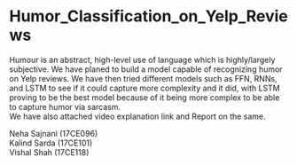 # Humor_Classification_on_Yelp_Reviews

Humour is an abstract, high-level use of language which is highly/largely subjective. We have planed to build a model capable of recognizing humor on Yelp reviews.
We have then tried different models such as FFN, RNNs, and LSTM to see if it could capture more complexity and it did, with LSTM proving to be the best model because of it being more complex to be able to capture humor via sarcasm.<br>
We have also attached video explanation link and Report on the same.<br>

Neha Sajnani (17CE096) <br>
Kalind Sarda (17CE101) <br>
Vishal Shah (17CE118) <br>
